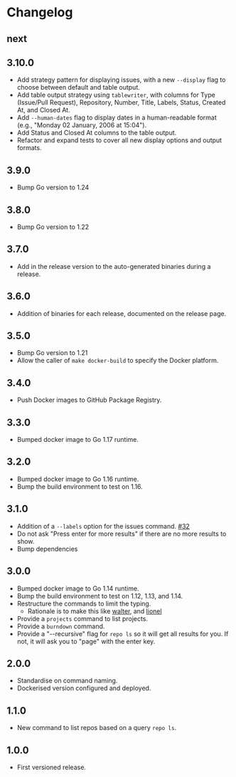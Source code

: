 # Changelog

## next

## 3.10.0

- Add strategy pattern for displaying issues, with a new `--display` flag to choose between default and table output.
- Add table output strategy using `tablewriter`, with columns for Type (Issue/Pull Request), Repository, Number, Title, Labels, Status, Created At, and Closed At.
- Add `--human-dates` flag to display dates in a human-readable format (e.g., "Monday 02 January, 2006 at 15:04").
- Add Status and Closed At columns to the table output.
- Refactor and expand tests to cover all new display options and output formats.

## 3.9.0

- Bump Go version to 1.24

## 3.8.0

- Bump Go version to 1.22

## 3.7.0

- Add in the release version to the auto-generated binaries during a release.

## 3.6.0

- Addition of binaries for each release, documented on the release page.

## 3.5.0

- Bump Go version to 1.21
- Allow the caller of `make docker-build` to specify the Docker platform.

## 3.4.0

- Push Docker images to GitHub Package Registry.

## 3.3.0

- Bumped docker image to Go 1.17 runtime.

## 3.2.0

- Bumped docker image to Go 1.16 runtime.
- Bump the build environment to test on 1.16.

## 3.1.0

- Addition of a `--labels` option for the issues command. [#32](https://github.com/benmatselby/hagen/pull/32)
- Do not ask "Press enter for more results" if there are no more results to show.
- Bump dependencies

## 3.0.0

- Bumped docker image to Go 1.14 runtime.
- Bump the build environment to test on 1.12, 1.13, and 1.14.
- Restructure the commands to limit the typing.
  - Rationale is to make this like [walter](http://github.com/benmatselby/walter), and [lionel](http://github.com/benmatselby/lionel)
- Provide a `projects` command to list projects.
- Provide a `burndown` command.
- Provide a "--recursive" flag for `repo ls` so it will get all results for you. If not, it will ask you to "page" with the enter key.

## 2.0.0

- Standardise on command naming.
- Dockerised version configured and deployed.

## 1.1.0

- New command to list repos based on a query `repo ls`.

## 1.0.0

- First versioned release.
